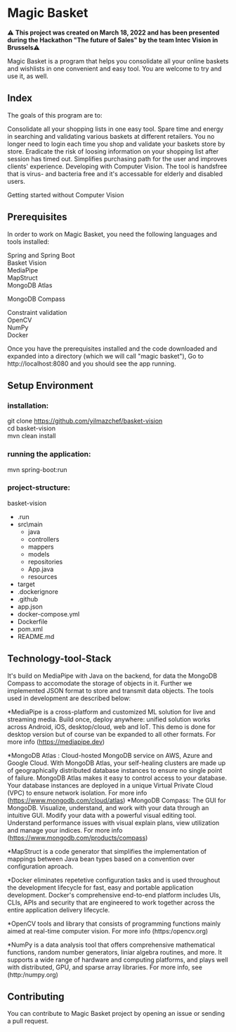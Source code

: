 # Magic Basket

⚠️ **This project was created on March 18, 2022 and has been presented during the Hackathon "The future of Sales" by the team Intec Vision in Brussels**⚠️ 

Magic Basket is a program that helps you consolidate all your online baskets and wishlists in one convenient and easy tool. You are welcome to try and use it, as well.

## Index
The goals of this program are to:

Consolidate all your shopping lists in one easy tool.
Spare time and energy in searching and validating various baskets at different retailers.
You no longer need to login each time you shop and validate your baskets store by store.
Eradicate the risk of loosing information on your shopping list after session has timed out.
Simplifies purchasing path for the user and improves clients' experience.
Developing with Computer Vision.
The tool is handsfree that is virus- and bacteria free and it's accessable for elderly and disabled users.

Getting started without Computer Vision

## Prerequisites <br/>
In order to work on Magic Basket, you need the following languages and tools installed: <br/>

Spring and Spring Boot <br/>
Basket Vision <br/>
MediaPipe <br/>
MapStruct <br/>
MongoDB Atlas <br/>

MongoDB Compass <br/>

Constraint validation <br/>
OpenCV <br/>
NumPy <br/>
Docker <br/>

Once you have the prerequisites installed and the code downloaded and expanded into a directory (which we will call "magic basket"),
Go to http://localhost:8080 and you should see the app running.

## Setup Environment

### installation: <br/>
git clone https://github.com/yilmazchef/basket-vision <br/>
cd basket-vision <br/>
mvn clean install <br/>

### running the application: <br/>
mvn spring-boot:run

### project-structure:
basket-vision
* .run
* src\main
  * java
   * controllers
   * mappers
   * models
   * repositories
    * App.java
  * resources
* target
* .dockerignore
* .github
* app.json
* docker-compose.yml
* Dockerfile
* pom.xml
* README.md

## Technology-tool-Stack

It's build on MediaPipe with Java on the backend, for data the MongoDB Compass to accomodate the storage of objects in it. Further we implemented JSON format to store and transmit data objects.
The tools used in development are described below:

*MediaPipe is a cross-platform and customized ML solution for live and streaming media. Build once, deploy anywhere: unified solution works across Android, iOS, desktop/cloud, web and IoT.
This demo is done for desktop version but of course van be expanded to all other formats. For more info (https://mediapipe.dev)

*MongoDB Atlas : Cloud-hosted MongoDB service on AWS, Azure and Google Cloud. With MongoDB Atlas, your self-healing clusters are made up of geographically distributed database instances to ensure no single point of failure. MongoDB Atlas makes it easy to control access to your database. Your database instances are deployed in a unique Virtual Private Cloud (VPC) to ensure network isolation. For more info (https://www.mongodb.com/cloud/atlas)
*MongoDB Compass: The GUI for MongoDB. Visualize, understand, and work with your data through an intuitive GUI. Modify your data with a powerful visual editing tool. Understand performance issues with visual explain plans, view utilization and manage your indices. For more info (https://www.mongodb.com/products/compass)

*MapStruct is a code generator that simplifies the implementation of mappings between Java bean types based on a convention over configuration aproach.

*Docker eliminates repetetive configuration tasks and is used throughout the development lifecycle for fast, easy and portable application development. Docker's comprehensive end-to-end platform includes UIs, CLIs, APIs and security that are engineered to work together across the entire application delivery lifecycle.

*OpenCV tools and library that consists of programming functions mainly aimed at real-time computer vision. For more info (https:/opencv.org)

*NumPy is a data analysis tool that offers comprehensive mathematical functions, random number generators, liniar algebra routines, and more. It supports a wide range of hardware and computing platforms, and plays well with distributed, GPU, and sparse array libraries. For more info, see (http:/numpy.org)

## Contributing

You can contribute to Magic Basket project by opening an issue or sending a pull request. 
